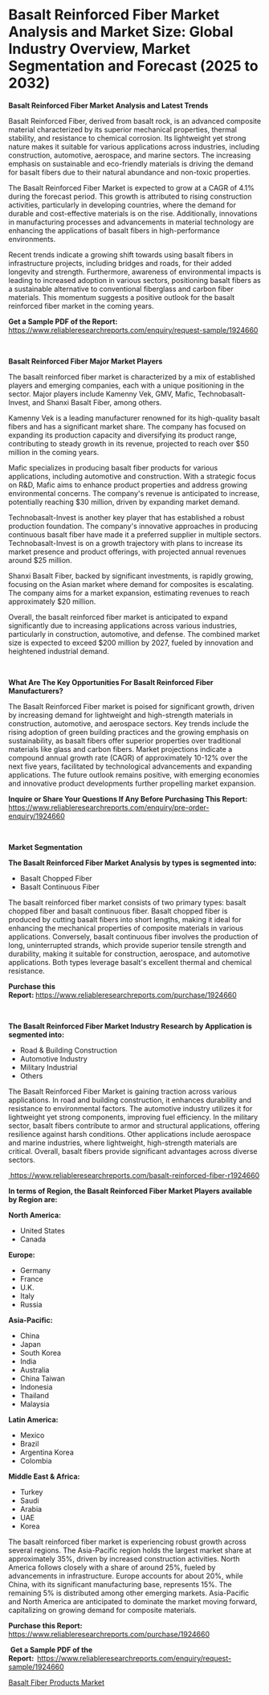 <p><h1>Basalt Reinforced Fiber Market Analysis and Market Size: Global Industry Overview, Market Segmentation and Forecast (2025 to 2032)</h1></p><p><strong>Basalt Reinforced Fiber Market Analysis and Latest Trends</strong></p>
<p><p>Basalt Reinforced Fiber, derived from basalt rock, is an advanced composite material characterized by its superior mechanical properties, thermal stability, and resistance to chemical corrosion. Its lightweight yet strong nature makes it suitable for various applications across industries, including construction, automotive, aerospace, and marine sectors. The increasing emphasis on sustainable and eco-friendly materials is driving the demand for basalt fibers due to their natural abundance and non-toxic properties.</p><p>The Basalt Reinforced Fiber Market is expected to grow at a CAGR of 4.1% during the forecast period. This growth is attributed to rising construction activities, particularly in developing countries, where the demand for durable and cost-effective materials is on the rise. Additionally, innovations in manufacturing processes and advancements in material technology are enhancing the applications of basalt fibers in high-performance environments.</p><p>Recent trends indicate a growing shift towards using basalt fibers in infrastructure projects, including bridges and roads, for their added longevity and strength. Furthermore, awareness of environmental impacts is leading to increased adoption in various sectors, positioning basalt fibers as a sustainable alternative to conventional fiberglass and carbon fiber materials. This momentum suggests a positive outlook for the basalt reinforced fiber market in the coming years.</p></p>
<p><strong>Get a Sample PDF of the Report:&nbsp;</strong> <a href="https://www.reliableresearchreports.com/enquiry/request-sample/1924660?utm_campaign=24&utm_medium=2&utm_source=Github&utm_content=ia&utm_term=14012025&utm_id=basalt-reinforced-fiber">https://www.reliableresearchreports.com/enquiry/request-sample/1924660</a></p>
<p>&nbsp;</p>
<p><strong>Basalt Reinforced Fiber Major Market Players</strong></p>
<p><p>The basalt reinforced fiber market is characterized by a mix of established players and emerging companies, each with a unique positioning in the sector. Major players include Kamenny Vek, GMV, Mafic, Technobasalt-Invest, and Shanxi Basalt Fiber, among others.</p><p>Kamenny Vek is a leading manufacturer renowned for its high-quality basalt fibers and has a significant market share. The company has focused on expanding its production capacity and diversifying its product range, contributing to steady growth in its revenue, projected to reach over $50 million in the coming years.</p><p>Mafic specializes in producing basalt fiber products for various applications, including automotive and construction. With a strategic focus on R&D, Mafic aims to enhance product properties and address growing environmental concerns. The company's revenue is anticipated to increase, potentially reaching $30 million, driven by expanding market demand.</p><p>Technobasalt-Invest is another key player that has established a robust production foundation. The company's innovative approaches in producing continuous basalt fiber have made it a preferred supplier in multiple sectors. Technobasalt-Invest is on a growth trajectory with plans to increase its market presence and product offerings, with projected annual revenues around $25 million.</p><p>Shanxi Basalt Fiber, backed by significant investments, is rapidly growing, focusing on the Asian market where demand for composites is escalating. The company aims for a market expansion, estimating revenues to reach approximately $20 million.</p><p>Overall, the basalt reinforced fiber market is anticipated to expand significantly due to increasing applications across various industries, particularly in construction, automotive, and defense. The combined market size is expected to exceed $200 million by 2027, fueled by innovation and heightened industrial demand.</p></p>
<p>&nbsp;</p>
<p><strong>What Are The Key Opportunities For Basalt Reinforced Fiber Manufacturers?</strong></p>
<p><p>The Basalt Reinforced Fiber market is poised for significant growth, driven by increasing demand for lightweight and high-strength materials in construction, automotive, and aerospace sectors. Key trends include the rising adoption of green building practices and the growing emphasis on sustainability, as basalt fibers offer superior properties over traditional materials like glass and carbon fibers. Market projections indicate a compound annual growth rate (CAGR) of approximately 10-12% over the next five years, facilitated by technological advancements and expanding applications. The future outlook remains positive, with emerging economies and innovative product developments further propelling market expansion.</p></p>
<p><strong>Inquire or Share Your Questions If Any Before Purchasing This Report:</strong> <a href="https://www.reliableresearchreports.com/enquiry/pre-order-enquiry/1924660?utm_campaign=24&utm_medium=2&utm_source=Github&utm_content=ia&utm_term=14012025&utm_id=basalt-reinforced-fiber">https://www.reliableresearchreports.com/enquiry/pre-order-enquiry/1924660</a></p>
<p>&nbsp;</p>
<p><strong>Market Segmentation</strong></p>
<p><strong>The Basalt Reinforced Fiber Market Analysis by types is segmented into:</strong></p>
<p><ul><li>Basalt Chopped Fiber</li><li>Basalt Continuous Fiber</li></ul></p>
<p><p>The basalt reinforced fiber market consists of two primary types: basalt chopped fiber and basalt continuous fiber. Basalt chopped fiber is produced by cutting basalt fibers into short lengths, making it ideal for enhancing the mechanical properties of composite materials in various applications. Conversely, basalt continuous fiber involves the production of long, uninterrupted strands, which provide superior tensile strength and durability, making it suitable for construction, aerospace, and automotive applications. Both types leverage basalt's excellent thermal and chemical resistance.</p></p>
<p><strong>Purchase this Report:&nbsp;</strong><a href="https://www.reliableresearchreports.com/purchase/1924660?utm_campaign=24&utm_medium=2&utm_source=Github&utm_content=ia&utm_term=14012025&utm_id=basalt-reinforced-fiber">https://www.reliableresearchreports.com/purchase/1924660</a></p>
<p>&nbsp;</p>
<p><strong>The Basalt Reinforced Fiber Market Industry Research by Application is segmented into:</strong></p>
<p><ul><li>Road & Building Construction</li><li>Automotive Industry</li><li>Military Industrial</li><li>Others</li></ul></p>
<p><p>The Basalt Reinforced Fiber Market is gaining traction across various applications. In road and building construction, it enhances durability and resistance to environmental factors. The automotive industry utilizes it for lightweight yet strong components, improving fuel efficiency. In the military sector, basalt fibers contribute to armor and structural applications, offering resilience against harsh conditions. Other applications include aerospace and marine industries, where lightweight, high-strength materials are critical. Overall, basalt fibers provide significant advantages across diverse sectors.</p></p>
<p><a href="https://www.reliableresearchreports.com/basalt-reinforced-fiber-r1924660?utm_campaign=24&utm_medium=2&utm_source=Github&utm_content=ia&utm_term=14012025&utm_id=basalt-reinforced-fiber">&nbsp;https://www.reliableresearchreports.com/basalt-reinforced-fiber-r1924660</a></p>
<p><strong>In terms of Region, the Basalt Reinforced Fiber Market Players available by Region are:</strong></p>
<p>
    <p> <strong> North America: </strong>
        <ul>
            <li>United States</li>
            <li>Canada</li>
        </ul>
        </p> 
    <p> <strong> Europe: </strong>
        <ul>
            <li>Germany</li>
            <li>France</li>
            <li>U.K.</li>
            <li>Italy</li>
            <li>Russia</li>
        </ul>
        </p> 
    <p> <strong> Asia-Pacific: </strong>
        <ul>
            <li>China</li>
            <li>Japan</li>
            <li>South Korea</li>
            <li>India</li>
            <li>Australia</li>
            <li>China Taiwan</li>
            <li>Indonesia</li>
            <li>Thailand</li>
            <li>Malaysia</li>
        </ul>
        </p> 
    <p> <strong> Latin America: </strong>
        <ul>
            <li>Mexico</li>
            <li>Brazil</li>
            <li>Argentina Korea</li>
            <li>Colombia</li>
        </ul>
        </p> 
    <p> <strong> Middle East & Africa: </strong>
        <ul>
            <li>Turkey</li>
            <li>Saudi</li>
            <li>Arabia</li>
            <li>UAE</li>
            <li>Korea</li>
        </ul>
    </p>
    </p>
<p><p>The basalt reinforced fiber market is experiencing robust growth across several regions. The Asia-Pacific region holds the largest market share at approximately 35%, driven by increased construction activities. North America follows closely with a share of around 25%, fueled by advancements in infrastructure. Europe accounts for about 20%, while China, with its significant manufacturing base, represents 15%. The remaining 5% is distributed among other emerging markets. Asia-Pacific and North America are anticipated to dominate the market moving forward, capitalizing on growing demand for composite materials.</p></p>
<p><strong>Purchase this Report: </strong><a href="https://www.reliableresearchreports.com/purchase/1924660?utm_campaign=24&utm_medium=2&utm_source=Github&utm_content=ia&utm_term=14012025&utm_id=basalt-reinforced-fiber">https://www.reliableresearchreports.com/purchase/1924660</a></p>
<p>&nbsp;<strong>Get a Sample PDF of the Report:&nbsp;&nbsp;</strong><a href="https://www.reliableresearchreports.com/enquiry/request-sample/1924660?utm_campaign=24&utm_medium=2&utm_source=Github&utm_content=ia&utm_term=14012025&utm_id=basalt-reinforced-fiber">https://www.reliableresearchreports.com/enquiry/request-sample/1924660</a></p>
<p><strong></strong></p>
<p><p><a href="https://github.com/elizabethdagraca/Market-Research-Report-List-5/blob/main/basalt-fiber-products-market.md?utm_campaign=24&utm_medium=2&utm_source=Github&utm_content=ia&utm_term=14012025&utm_id=basalt-reinforced-fiber">Basalt Fiber Products Market</a></p></p>
